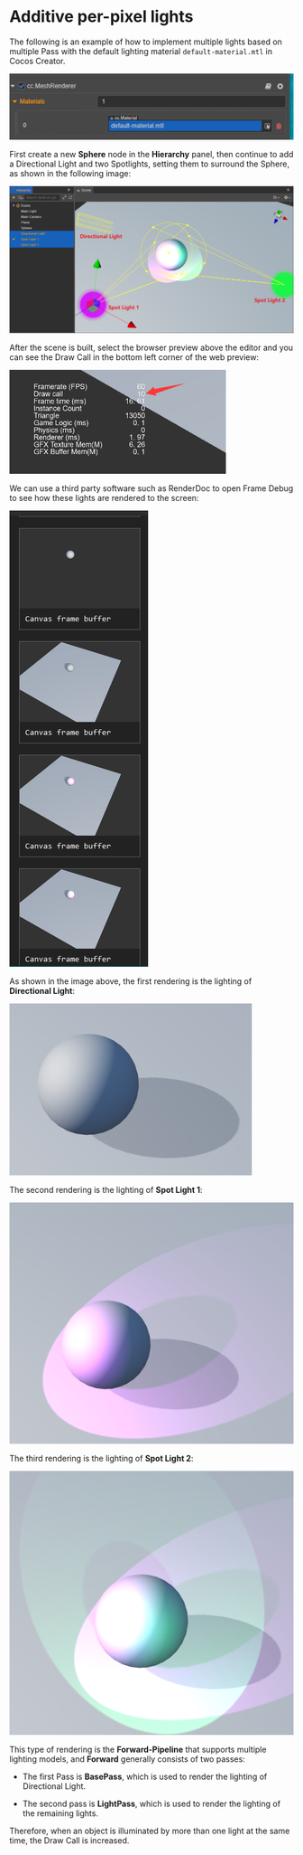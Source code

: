 # Additive per-pixel lights

The following is an example of how to implement multiple lights based on multiple Pass with the default lighting material `default-material.mtl` in Cocos Creator.

![default-material](default-material.png)

First create a new **Sphere** node in the **Hierarchy** panel, then continue to add a Directional Light and two Spotlights, setting them to surround the Sphere, as shown in the following image:

![using Light](usingLight.png)

After the scene is built, select the browser preview above the editor and you can see the Draw Call in the bottom left corner of the web preview:

![Draw Call](drawCall.png)

We can use a third party software such as RenderDoc to open Frame Debug to see how these lights are rendered to the screen:

![Frame Debug](debug.png)

As shown in the image above, the first rendering is the lighting of **Directional Light**:

![main light pass](pass1.png)

The second rendering is the lighting of **Spot Light 1**:

![ForwardAdd pass](pass2.png)

The third rendering is the lighting of **Spot Light 2**:

![ForwardAdd pass](pass3.png)

This type of rendering is the **Forward-Pipeline** that supports multiple lighting models, and **Forward** generally consists of two passes:

- The first Pass is **BasePass**, which is used to render the lighting of Directional Light.

- The second pass is **LightPass**, which is used to render the lighting of the remaining lights.

Therefore, when an object is illuminated by more than one light at the same time, the Draw Call is increased.
